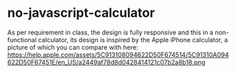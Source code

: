 # no-javascript-calculator
As per requirement in class, the design is fully responsive and this in a non-functional calculator, its design is inspired by the Apple iPhone calculator, a picture of which you can compare with here:  https://help.apple.com/assets/5C913108094622D50F674514/5C91310A094622D50F67451E/en_US/a2449af78d8d0428414121c07b2a8b18.png

